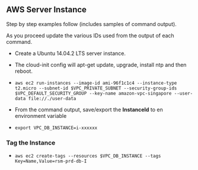 ## AWS Server Instance

Step by step examples follow (includes samples of command output).

As you proceed update the various IDs used from the output of each command.

- Create a Ubuntu 14.04.2 LTS server instance.
- The cloud-init config will apt-get update, upgrade, install ntp and then reboot.
- `aws ec2 run-instances --image-id ami-96f1c1c4 --instance-type t2.micro --subnet-id $VPC_PRIVATE_SUBNET --security-group-ids $VPC_DEFAULT_SECURITY_GROUP --key-name amazon-vpc-singapore --user-data file://./user-data`

- From the command output, save/export the **InstanceId** to en environment variable
- `export VPC_DB_INSTANCE=i-xxxxxx`

### Tag the Instance
- `aws ec2 create-tags --resources $VPC_DB_INSTANCE --tags Key=Name,Value=rsm-prd-db-I`
